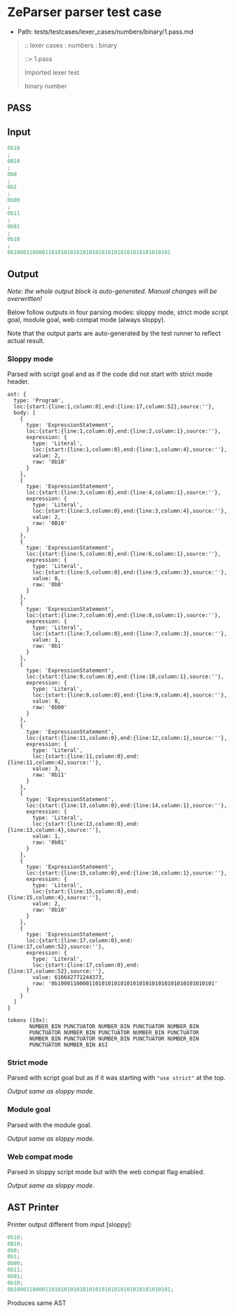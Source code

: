 # ZeParser parser test case

- Path: tests/testcases/lexer_cases/numbers/binary/1.pass.md

> :: lexer cases : numbers : binary
>
> ::> 1.pass
>
> Imported lexer test
>
> binary number

## PASS

## Input

`````js
0b10
;
0B10
;
0b0
;
0b1
;
0b00
;
0b11
;
0b01
;
0b10
;
0b10001100001101010101010101010101010101010101010101
`````

## Output

_Note: the whole output block is auto-generated. Manual changes will be overwritten!_

Below follow outputs in four parsing modes: sloppy mode, strict mode script goal, module goal, web compat mode (always sloppy).

Note that the output parts are auto-generated by the test runner to reflect actual result.

### Sloppy mode

Parsed with script goal and as if the code did not start with strict mode header.

`````
ast: {
  type: 'Program',
  loc:{start:{line:1,column:0},end:{line:17,column:52},source:''},
  body: [
    {
      type: 'ExpressionStatement',
      loc:{start:{line:1,column:0},end:{line:2,column:1},source:''},
      expression: {
        type: 'Literal',
        loc:{start:{line:1,column:0},end:{line:1,column:4},source:''},
        value: 2,
        raw: '0b10'
      }
    },
    {
      type: 'ExpressionStatement',
      loc:{start:{line:3,column:0},end:{line:4,column:1},source:''},
      expression: {
        type: 'Literal',
        loc:{start:{line:3,column:0},end:{line:3,column:4},source:''},
        value: 2,
        raw: '0B10'
      }
    },
    {
      type: 'ExpressionStatement',
      loc:{start:{line:5,column:0},end:{line:6,column:1},source:''},
      expression: {
        type: 'Literal',
        loc:{start:{line:5,column:0},end:{line:5,column:3},source:''},
        value: 0,
        raw: '0b0'
      }
    },
    {
      type: 'ExpressionStatement',
      loc:{start:{line:7,column:0},end:{line:8,column:1},source:''},
      expression: {
        type: 'Literal',
        loc:{start:{line:7,column:0},end:{line:7,column:3},source:''},
        value: 1,
        raw: '0b1'
      }
    },
    {
      type: 'ExpressionStatement',
      loc:{start:{line:9,column:0},end:{line:10,column:1},source:''},
      expression: {
        type: 'Literal',
        loc:{start:{line:9,column:0},end:{line:9,column:4},source:''},
        value: 0,
        raw: '0b00'
      }
    },
    {
      type: 'ExpressionStatement',
      loc:{start:{line:11,column:0},end:{line:12,column:1},source:''},
      expression: {
        type: 'Literal',
        loc:{start:{line:11,column:0},end:{line:11,column:4},source:''},
        value: 3,
        raw: '0b11'
      }
    },
    {
      type: 'ExpressionStatement',
      loc:{start:{line:13,column:0},end:{line:14,column:1},source:''},
      expression: {
        type: 'Literal',
        loc:{start:{line:13,column:0},end:{line:13,column:4},source:''},
        value: 1,
        raw: '0b01'
      }
    },
    {
      type: 'ExpressionStatement',
      loc:{start:{line:15,column:0},end:{line:16,column:1},source:''},
      expression: {
        type: 'Literal',
        loc:{start:{line:15,column:0},end:{line:15,column:4},source:''},
        value: 2,
        raw: '0b10'
      }
    },
    {
      type: 'ExpressionStatement',
      loc:{start:{line:17,column:0},end:{line:17,column:52},source:''},
      expression: {
        type: 'Literal',
        loc:{start:{line:17,column:0},end:{line:17,column:52},source:''},
        value: 616642771244373,
        raw: '0b10001100001101010101010101010101010101010101010101'
      }
    }
  ]
}

tokens (19x):
       NUMBER_BIN PUNCTUATOR NUMBER_BIN PUNCTUATOR NUMBER_BIN
       PUNCTUATOR NUMBER_BIN PUNCTUATOR NUMBER_BIN PUNCTUATOR
       NUMBER_BIN PUNCTUATOR NUMBER_BIN PUNCTUATOR NUMBER_BIN
       PUNCTUATOR NUMBER_BIN ASI
`````

### Strict mode

Parsed with script goal but as if it was starting with `"use strict"` at the top.

_Output same as sloppy mode._

### Module goal

Parsed with the module goal.

_Output same as sloppy mode._

### Web compat mode

Parsed in sloppy script mode but with the web compat flag enabled.

_Output same as sloppy mode._

## AST Printer

Printer output different from input [sloppy]:

````js
0b10;
0B10;
0b0;
0b1;
0b00;
0b11;
0b01;
0b10;
0b10001100001101010101010101010101010101010101010101;
````

Produces same AST
